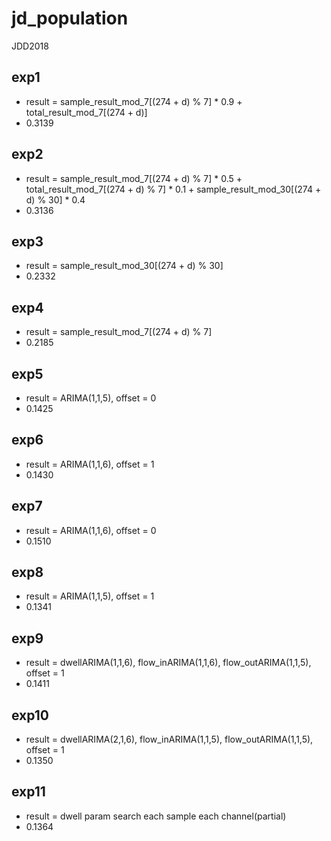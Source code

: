 # jd_population
JDD2018

## exp1

- result = sample_result_mod_7[(274 + d) % 7] * 0.9 + total_result_mod_7[(274 + d)]
- 0.3139

## exp2

- result = sample_result_mod_7[(274 + d) % 7] * 0.5 + total_result_mod_7[(274 + d) % 7] * 0.1 + sample_result_mod_30[(274 + d) % 30] * 0.4
- 0.3136

## exp3

- result = sample_result_mod_30[(274 + d) % 30]
- 0.2332

## exp4

- result = sample_result_mod_7[(274 + d) % 7] 
- 0.2185

## exp5

- result = ARIMA(1,1,5), offset = 0
- 0.1425

## exp6

- result = ARIMA(1,1,6), offset = 1
- 0.1430

## exp7

- result = ARIMA(1,1,6), offset = 0
- 0.1510

## exp8

- result = ARIMA(1,1,5), offset = 1
- 0.1341

## exp9

- result = dwellARIMA(1,1,6), flow_inARIMA(1,1,6), flow_outARIMA(1,1,5), offset = 1
- 0.1411

## exp10

- result = dwellARIMA(2,1,6), flow_inARIMA(1,1,5), flow_outARIMA(1,1,5), offset = 1
- 0.1350

## exp11

- result = dwell param search each sample each channel(partial)
- 0.1364

